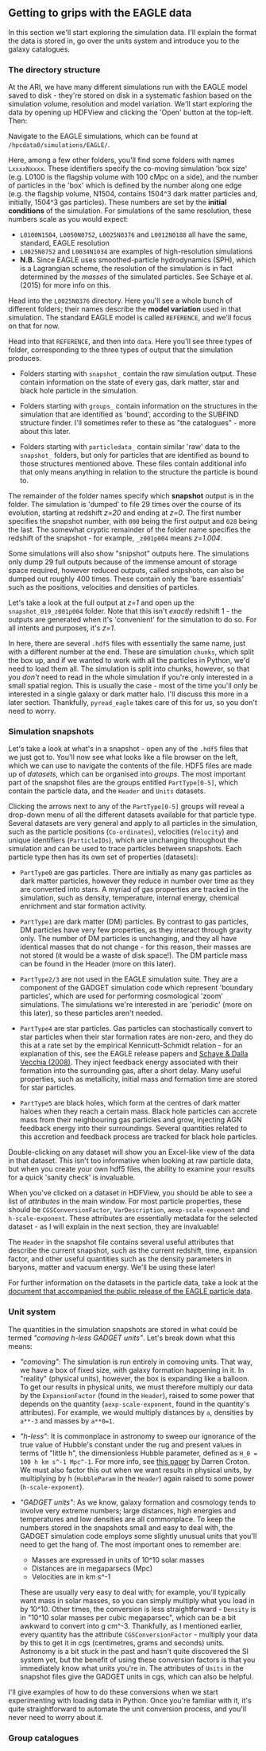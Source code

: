 ## Getting to grips with the EAGLE data

In this section we'll start exploring the simulation data. I'll explain the format the data is stored in, go over the units system and introduce you to the galaxy catalogues.

### The directory structure

At the ARI, we have many different simulations run with the EAGLE model saved to disk - they're stored on disk in a systematic fashion based on the simulation volume, resolution and model variation. We'll start exploring the data by opening up HDFView and clicking the 'Open' button at the top-left. Then: 

Navigate to the EAGLE simulations, which can be found at `/hpcdata0/simulations/EAGLE/`.

Here, among a few other folders, you'll find some folders with names `LxxxxNxxxx`. These identifiers specify the co-moving simulation 'box size' (e.g. L0100 is the flagship volume with 100 cMpc on a side), and the number of particles in the 'box' which is defined by the number along one edge (e.g. the flagship volume, N1504, contains 1504^3 dark matter particles and, initially, 1504^3 gas particles). These numbers are set by the **initial conditions** of the simulation. For simulations of the same resolution, these numbers scale as you would expect:

- `L0100N1504`, `L0050N0752`, `L0025N0376` and `L0012N0188` all have the same, standard, EAGLE resolution
- `L0025N0752` and `L0034N1034` are examples of high-resolution simulations
- **N.B.** Since EAGLE uses smoothed-particle hydrodynamics (SPH), which is a Lagrangian scheme, the resolution of the simulation is in fact determined by the _masses_ of the simulated particles. See Schaye et al. (2015) for more info on this.

Head into the `L0025N0376` directory. Here you'll see a whole bunch of different folders; their names describe the **model variation** used in that simulation. The standard EAGLE model is called `REFERENCE`, and we'll focus on that for now. 

Head into that `REFERENCE`, and then into `data`. Here you'll see three types of folder, corresponding to the three types of output that the simulation produces. 

- Folders starting with `snapshot_` contain the raw simulation output. These contain information on the state of every gas, dark matter, star and black hole particle in the simulation.
  
- Folders starting with `groups_` contain information on the structures in the simulation that are identified as 'bound', according to the SUBFIND structure finder. I'll sometimes refer to these as "the catalogues" - more about this later.
  
- Folders starting with `particledata_` contain similar 'raw' data to the `snapshot_` folders, but only for particles that are identified as bound to those structures mentioned above. These files contain additional info that only means anything in relation to the structure the particle is bound to.
 
The remainder of the folder names specify which **snapshot** output is in the folder. The simulation is 'dumped' to file 29 times over the course of its evolution, starting at redshift _z=20_ and ending at _z=0_. The first number specifies the snapshot number, with `000` being the first output and `028` being the last. The somewhat cryptic remainder of the folder name specifies the redshift of the snapshot - for example, `_z001p004` means _z=1.004_.

Some simulations will also show "snipshot" outputs here. The simulations only dump 29 full outputs because of the immense amount of storage space required, however reduced outputs, called snipshots, can also be dumped out roughly 400 times. These contain only the 'bare essentials' such as the positions, velocities and densities of particles.

Let's take a look at the full output at _z=1_ and open up the `snapshot_019_z001p004` folder. Note that this isn't _exactly_ redshift 1 - the outputs are generated when it's 'convenient' for the simulation to do so. For all intents and purposes, it's _z=1_.

In here, there are several `.hdf5` files with essentially the same name, just with a different number at the end. These are simulation `chunks`, which split the box up, and if we wanted to work with all the particles in Python, we'd need to load them all. The simulation is split into chunks, however, so that you _don't_ need to read in the whole simulation if you're only interested in a small spatial region. This is usually the case - most of the time you'll only be interested in a single galaxy or dark matter halo. I'll discuss this more in a later section. Thankfully, `pyread_eagle` takes care of this for us, so you don't need to worry.
  
### Simulation snapshots

Let's take a look at what's in a snapshot - open any of the `.hdf5` files that we just got to. You'll now see what looks like a file browser on the left, which we can use to navigate the contents of the file. HDF5 files are made up of _datasets_, which can be organised into _groups_. The most important part of the snapshot files are the groups entitled `PartType[0-5]`, which contain the particle data, and the `Header` and `Units` datasets.

Clicking the arrows next to any of the `PartType[0-5]` groups will reveal a drop-down menu of all the different datasets available for that particle type. Several datasets are very general and apply to all particles in the simulation, such as the particle positions (`Co-ordinates`), velocities (`Velocity`) and unique identifiers (`ParticleIDs`), which are unchanging throughout the simulation and can be used to trace particles between snapshots. Each particle type then has its own set of properties (datasets):

- `PartType0` are gas particles. There are initially as many gas particles as dark matter particles, however they reduce in number over time as they are converted into stars. A myriad of gas properties are tracked in the simulation, such as density, temperature, internal energy, chemical enrichment and star formation activity.

- `PartType1` are dark matter (DM) particles. By contrast to gas particles, DM particles have very few properties, as they interact through gravity only. The number of DM particles is unchanging, and they all have identical masses that do not change - for this reason, their masses are not stored (it would be a waste of disk space!). The DM particle mass can be found in the Header (more on this later).

- `PartType2/3` are not used in the EAGLE simulation suite. They are a component of the GADGET simulation code which represent 'boundary particles', which are used for performing cosmological 'zoom' simulations. The simulations we're interested in are 'periodic' (more on this later), so these particles aren't needed.

- `PartType4` are star particles. Gas particles can stochastically convert to star particles when their star formation rates are non-zero, and they do this at a rate set by the empirical Kennicutt-Schmidt relation - for an explanation of this, see the EAGLE release papers and [Schaye & Dalla Vecchia (2008)](https://academic.oup.com/mnras/article/383/3/1210/1037943). They inject feedback energy associated with their formation into the surrounding gas, after a short delay. Many useful properties, such as metallicity, initial mass and formation time are stored for star particles.

- `PartType5` are black holes, which form at the centres of dark matter haloes when they reach a certain mass. Black hole particles can accrete mass from their neighbouring gas particles and grow, injecting AGN feedback energy into their surroundings. Several quantities related to this accretion and feedback process are tracked for black hole particles.

Double-clicking on any dataset will show you an Excel-like view of the data in that dataset. This isn't too informative when looking at raw particle data, but when you create your own hdf5 files, the ability to examine your results for a quick 'sanity check' is invaluable.

When you've clicked on a dataset in HDFView, you should be able to see a list of _attributes_ in the main window. For most particle properties, these should be `CGSConversionFactor`, `VarDescription`, `aexp-scale-exponent` and `h-scale-exponent`. These attributes are essentially metadata for the selected dataset - as I will explain in the next section, they are invaluable!

The `Header` in the snapshot file contains several useful attributes that describe the current snapshot, such as the current redshift, time, expansion factor, and other useful quantities such as the density parameters in baryons, matter and vacuum energy. We'll be using these later!

For further information on the datasets in the particle data, take a look at the [document that accompanied the public release of the EAGLE particle data](https://arxiv.org/pdf/1706.09899.pdf).


### Unit system

The quantities in the simulation snapshots are stored in what could be termed _"comoving h-less GADGET units"_. Let's break down what this means:

- _"comoving"_: The simulation is run entirely in comoving units. That way, we have a box of fixed size, with galaxy formation happening in it. In "reality" (physical units), however, the box is expanding like a balloon. To get our results in physical units, we must therefore multiply our data by the `ExpansionFactor` (found in the `Header`), raised to some power that depends on the quantity (`aexp-scale-exponent`, found in the quantity's attributes). For example, we would multiply distances by `a`, densities by `a**-3` and masses by `a**0=1`.

- _"h-less"_: It is commonplace in astronomy to sweep our ignorance of the true value of Hubble's constant under the rug and present values in terms of "little h", the dimensionless Hubble parameter, defined as `H_0 = 100 h km s^-1 Mpc^-1`. For more info, see [this paper](https://arxiv.org/pdf/1308.4150.pdf) by Darren Croton. We must also factor this out when we want results in physical units, by multiplying by h (`HubbleParam` in the `Header`) again raised to some power (`h-scale-exponent`).

- _"GADGET units"_: As we know, galaxy formation and cosmology tends to involve very extreme numbers; large distances, high energies and temperatures and low densities are all commonplace. To keep the numbers stored in the snapshots small and easy to deal with, the GADGET simulation code employs some slightly unusual units that you'll need to get the hang of. The most important ones to remember are:

  - Masses are expressed in units of 10^10 solar masses
  - Distances are in megaparsecs (Mpc)
  - Velocities are in km s^-1
  
  These are usually very easy to deal with; for example, you'll typically want mass in solar masses, so you can simply multiply what you load in by 10^10. Other times, the conversion is less straightforward - `Density` is in "10^10 solar masses per cubic megaparsec", which can be a bit awkward to convert into g cm^-3. Thankfully, as I mentioned earlier, every quantity has the attribute `CGSConversionFactor` - multiply your data by this to get it in cgs (centimetres, grams and seconds) units. Astronomy is a bit stuck in the past and hasn't quite discovered the SI system yet, but the benefit of using these conversion factors is that you immediately know what units you're in. The attributes of `Units` in the snapshot files give the GADGET units in cgs, which can also be helpful.

I'll give examples of how to do these conversions when we start experimenting with loading data in Python. Once you're familiar with it, it's quite straightforward to automate the unit conversion process, and you'll never need to worry about it.


### Group catalogues
